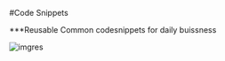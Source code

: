 #Code Snippets 

***Reusable Common codesnippets for daily buissness

![imgres](https://cloud.githubusercontent.com/assets/11815871/19674938/b7f09c48-9a8b-11e6-8ba9-34e02f17cbbd.jpg)
